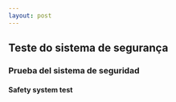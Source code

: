 ```yaml
---
layout: post
---
```


## Teste do sistema de segurança

### Prueba del sistema de seguridad

#### Safety system test

